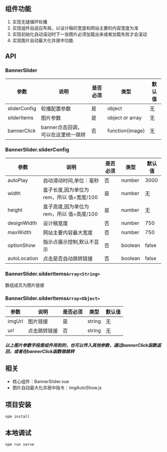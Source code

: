 ## 组件功能
<ol>
    <li>实现无缝循环轮播</li>
    <li>实现组件自适应布局，以设计稿的宽度和网站主要的内容宽度为准</li>
    <li>实现初始化自动滚动时下一张图片必须加载出来或者加载失败才会滚动</li>
    <li>实现图片自动最大化并居中功能</li>
</ol>


## API
### BannerSlider
| 参数 | 说明 |是否必须 | 类型 | 默认值 |
|-----|-----|-------|------|----|
| sliderConfig | 轮播配置参数 | 是 | object | 无 |
| silderItems | 图片参数 | 是 | object or array| 无 |
| bannerClick | banner点击回调，可以在这里统一跳转 | 否 | function(image) | 无 |
### BannerSlider.sliderConfig
| 参数 | 说明 |是否必须 | 类型 | 默认值 |
|-----|-----|-------|------|-------|
| autoPlay | 自动滑动时间,单位：毫秒 | 否 | number | 3000 |
| width | 盒子长度,因为单位为rem，所以 值=宽度/100 | 是 | number | 无 |
| height | 盒子高度,因为单位为rem，所以 值=高度/100 | 是 | number | 无 |
| designWidth | 设计稿宽度 | 否 | number | 750 |
| maxWidth | 网站主要内容最大宽度 | 否 | number | 750 |
| optionShow | 指示点展示控制,默认不显示 | 否 | boolean | false |
| autoLocation | 点击是否自动跳转链接 | 否 | boolean | false |
### BannerSlider.silderItems```Array<String>```
数组成员为图片链接
### BannerSlider.silderItems```Array<Object>```
| 参数 | 说明 |是否必须 | 类型 | 默认值 |
|-----|-----|-------|------|-------|
| imgUrl | 图片链接 | 是 | string | 无 |
| url | 点击跳转链接 | 否 | string | 无 |
##### 以上图片参数字段是组件用到的，也可以传入其他参数，通过bannerClick函数返回，或者在bannerClick函数做跳转

## 相关
<ul>
    <li>核心组件：BannerSlider.vue</li>
    <li>图片自动最大化并居中指令：imgAutoShow.js</li>
</ul>

## 项目安装

```
npm install
```

## 本地调试

```
npm run serve
```
